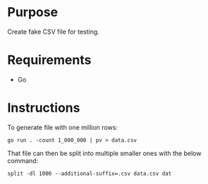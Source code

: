 # Purpose

Create fake CSV file for testing.

# Requirements
- Go

# Instructions

To generate file with one million rows:
```
go run . -count 1_000_000 | pv > data.csv
```

That file can then be split into multiple smaller ones with the below command:
```
split -dl 1000 --additional-suffix=.csv data.csv dat
```